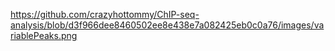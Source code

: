 https://github.com/crazyhottommy/ChIP-seq-analysis/blob/d3f966dee8460502ee8e438e7a082425eb0c0a76/images/variablePeaks.png
